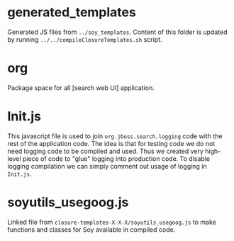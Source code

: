 # generated_templates

Generated JS files from `../soy_templates`. Content of this folder is updated by running `../../compileClosureTemplates.sh` script.

# org

Package space for all [search web UI] application.

# Init.js

This javascript file is used to join `org.jboss.search.logging` code with the rest of the application code. The idea is that
for testing code we do not need logging code to be compiled and used. Thus we created very high-level piece of code to "glue"
logging into production code. To disable logging compilation we can simply comment out usage of logging in `Init.js`.

# soyutils_usegoog.js

Linked file from `closure-templates-X-X-X/soyutils_usegoog.js` to make functions and classes for Soy available in compiled code.

